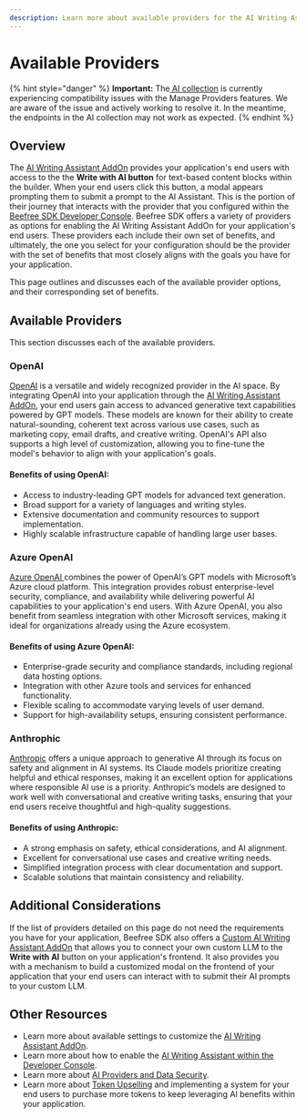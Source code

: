 ```yaml
---
description: Learn more about available providers for the AI Writing Assistant AddOn.
---
```


# Available Providers

{% hint style="danger" %}
**Important:** The[ AI collection](../../../../../apis/content-services-api/content-services-api-reference.md#ai-collection) is currently experiencing compatibility issues with the Manage Providers features. We are aware of the issue and actively working to resolve it. In the meantime, the endpoints in the AI collection may not work as expected. &#x20;
{% endhint %}

## Overview

The [AI Writing Assistant AddOn](../) provides your application's end users with access to the the **Write with AI button** for text-based content blocks within the builder. When your end users click this button, a modal appears prompting them to submit a prompt to the AI Assistant. This is the portion of their journey that interacts with the provider that you configured within the [Beefree SDK Developer Console](https://developers.beefree.io/accounts/login/?from=website_menu). Beefree SDK offers a variety of providers as options for enabling the AI Writing Assistant AddOn for your application's end users. These providers each include their own set of benefits, and ultimately, the one you select for your configuration should be the provider with the set of benefits that most closely aligns with the goals you have for your application.

This page outlines and discusses each of the available provider options, and their corresponding set of benefits.

## Available Providers

This section discusses each of the available providers.

### OpenAI

[OpenAI](https://platform.openai.com/docs/concepts) is a versatile and widely recognized provider in the AI space. By integrating OpenAI into your application through the [AI Writing Assistant AddOn](../), your end users gain access to advanced generative text capabilities powered by GPT models. These models are known for their ability to create natural-sounding, coherent text across various use cases, such as marketing copy, email drafts, and creative writing. OpenAI's API also supports a high level of customization, allowing you to fine-tune the model's behavior to align with your application's goals.

#### **Benefits of using OpenAI:**

* Access to industry-leading GPT models for advanced text generation.
* Broad support for a variety of languages and writing styles.
* Extensive documentation and community resources to support implementation.
* Highly scalable infrastructure capable of handling large user bases.

### Azure OpenAI

[Azure OpenAI ](https://learn.microsoft.com/en-us/azure/ai-services/openai/)combines the power of OpenAI’s GPT models with Microsoft’s Azure cloud platform. This integration provides robust enterprise-level security, compliance, and availability while delivering powerful AI capabilities to your application's end users. With Azure OpenAI, you also benefit from seamless integration with other Microsoft services, making it ideal for organizations already using the Azure ecosystem.

#### **Benefits of using Azure OpenAI:**

* Enterprise-grade security and compliance standards, including regional data hosting options.
* Integration with other Azure tools and services for enhanced functionality.
* Flexible scaling to accommodate varying levels of user demand.
* Support for high-availability setups, ensuring consistent performance.

### Anthrophic

[Anthropic](https://docs.anthropic.com/en/docs/welcome) offers a unique approach to generative AI through its focus on safety and alignment in AI systems. Its Claude models prioritize creating helpful and ethical responses, making it an excellent option for applications where responsible AI use is a priority. Anthropic’s models are designed to work well with conversational and creative writing tasks, ensuring that your end users receive thoughtful and high-quality suggestions.

#### **Benefits of using Anthropic:**

* A strong emphasis on safety, ethical considerations, and AI alignment.
* Excellent for conversational use cases and creative writing needs.
* Simplified integration process with clear documentation and support.
* Scalable solutions that maintain consistency and reliability.

## Additional Considerations

If the list of providers detailed on this page do not need the requirements you have for your application, Beefree SDK also offers a [Custom AI Writing Assistant AddOn](../../custom-ai-writing-assistant.md) that allows you to connect your own custom LLM to the **Write with AI** button on your application's frontend. It also provides you with a mechanism to build a customized modal on the frontend of your application that your end users can interact with to submit their AI prompts to your custom LLM.&#x20;

## Other Resources

* Learn more about available settings to customize the [AI Writing Assistant AddOn](../).
* Learn more about how to enable the [AI Writing Assistant within the Developer Console](../#how-to-activate-the-ai-writing-assistant).
* Learn more about [AI Providers and Data Security](../data-security.md).
* Learn more about [Token Upselling](../token-upselling.md) and implementing a system for your end users to purchase more tokens to keep leveraging AI benefits within your application. &#x20;

